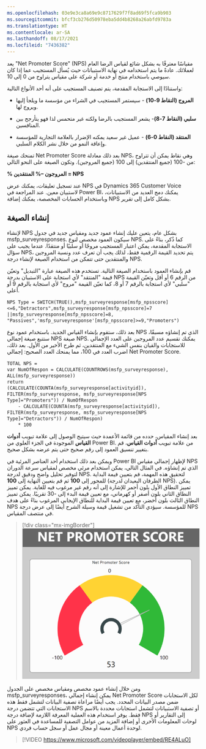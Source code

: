 ```yaml
---
ms.openlocfilehash: 03e9e3ca8a69e9c8717629f7f8ad69f5fca9b903
ms.sourcegitcommit: bfcf3cb276d50978eba5dd4b8268a26abfd9783a
ms.translationtype: HT
ms.contentlocale: ar-SA
ms.lasthandoff: 08/17/2021
ms.locfileid: "7436382"
---
```

يعد "Net Promoter Score" (NPS) مقياسًا معترفًا به بشكل شائع لقياس الرضا العام لعملائك. عادةً ما يتم استخدامه في نهاية الاستبيانات حيث يُسأل المستجيب عما إذا كان سيوصي باستخدام منتج أو خدمة أو شركة على مقياس يتراوح من 0 إلى 10.

واستنادًا إلى الاستجابة المقدمة، يتم تصنيف المستجيب على أنه أحد الأنواع التالية:

-   **المروج (النقاط 9-10)** - سيستمر المستجيب في الشراء من مؤسسة ما ويلجأ إليها ويروج لها.

-   **سلبي (النقاط 7-8)**- يشعر المستجيب بالرضا ولكنه غير متحمس لذا فهو يتأرجح بين المنافسين.

-   **المنتقد (النقاط 0-6)** - عميل غير سعيد يمكنه الإضرار بالعلامة التجارية للمؤسسة وإعاقة النمو من خلال نشر الكلام السلبي.

تمنحك صيغة Net Promoter Score بعد ذلك معادلة NPS، وهي نقاط يمكن أن تتراوح من -100 (جميع المنتقدين) إلى 100 (جميع المروجين). وتكون الصيغة على النحو التالي:

**% المروجون –% المنتقدين = NPS**

عند تسجيل تعليقات، يمكنك عرض NPS في Dynamics 365 Customer Voice لاستبيان معين. عند المراجعة في Power BI، يمكنك دمج العديد من الاستبيانات، وباستخدام الحسابات المخصصة، يمكنك إضافة NPS بشكل كامل إلى تقرير.

## <a name="create-the-formula"></a>إنشاء الصيغة

لإنشاء NPS بشكل عام، يتعين عليك إنشاء عمود جديد ومقياس جديد في جدول msfp_surveyresponses. سيكون العمود مخصص لنوع NPS. كما ذُكر، بناءً على الاستجابة المقدمة، يمكن اعتبار المستجيب مروجًا أو سلبيًا أو منتقدًا. عندما يجيب على سؤال NPS، يتم تحديد القيمة الرقمية فقط، لذلك يجب أن تعرف عدد ونسبة المروجين والمنتقدين حتى تتمكن من استخدام الصيغة لإنشاء درجة NPS.

قم بإنشاء العمود باستخدام الصيغة التالية. تستخدم هذه الصيغة عبارة "التبديل" وتعيّن قيمة "المنتقد" لأي استجابة على الاستبيان بدرجة NPS من الرقم 6 أو أقل وتعيّن القيمة "سلبي" لأي استجابة بالرقم 7 أو 8، كما تعيّن القيمة "مروج" لأي استجابة بالرقم 9 أو أعلى.

```dax
NPS Type = SWITCH(TRUE(),msfp_surveyresponse[msfp_npsscore]<=6,"Detractors",msfp_surveyresponse[msfp_npsscore]=7 ||msfp_surveyresponse[msfp_npsscore]=8, "Passives",'msfp_surveyresponse'[msfp_npsscore]>=9,"Promoters")
```

بعد ذلك، ستقوم بإنشاء القياس الجديد. باستخدام عمود نوع NPS الذي تم إنشاؤه مسبقًا، ستتبع صيغة إجمالي NPS صيغة NPS. يمكنك تقسيم عدد المروجين على العدد الإجمالي للاستجابات والقيان بنفس الشيء مع المنتقدين، ثم طرح الأخير من الأول. بعد ذلك، اضرب العدد في 100، مما يمنحك العدد الصحيح: إجمالي Net Promoter Score.

```dax
TOTAL NPS = 
var NumOfRespon = CALCULATE(COUNTROWS(msfp_surveyresponse), ALL(msfp_surveyresponse))
return 
(CALCULATE(COUNTA(msfp_surveyresponse[activityid]), FILTER(msfp_surveyresponse, msfp_surveyresponse[NPS Type]="Promoters")) / NumOfRespon 
    - CALCULATE(COUNTA(msfp_surveyresponse[activityid]), FILTER(msfp_surveyresponse, msfp_surveyresponse[NPS Type]="Detractors")) / NumOfRespon)
    * 100
```

بعد إنشاء المقياس، حدده من قائمة الأعمدة حيث سيتيح الوصول إلى علامة تبويب **أدوات القياس** الموجودة في الجزء العلوي من Power BI. من علامة تبويب **أدوات القياس**، قم بتغيير تنسيق العمود إلى رقم صحيح حتى يتم عرضه بشكل صحيح.

ويمكن بعد ذلك استخدام أحد العناصر المرئية في Power BI لإظهار إجمالي مقياس NPS الذي تم إنشاؤه. في المثال التالي، يمكن استخدام مرئي مخصص لمقياس سرعة الدوران لتوفير تحليل واضح ودقيق لدرجة NPS. لتحقيق هذه المهمة، قم بتعيين قيمة البداية للمحور إلى **100** ثم قم بتعيين النهاية إلى **100** (الطرفان البعيدان لدرجة NPS). يمكن تمييز النطاق الأول بلون أحمر للإشارة إلى أنه رقم غير مرغوب فيه للغاية. يمكن تمييز النطاق الثاني بلون أصفر أو كهرماني، مع تعيين قيمة البدء إلى -30 تقريبًا. يمكن تمييز النطاق الثالث بلون أخضر، مع تعيين قيمة البداية للنطاق الإيجابي المرغوب بناءً على هدف NPS للمؤسسة. سيؤدي التأكد من تشغيل قيمة وسيلة الشرح أيضًا إلى عرض درجة NPS في منتصف المقياس.

> [!div class="mx-imgBorder"]
> [![مقياس مرئي يوضح Net Promoter Score.](../media/unit-5-1-ss.png)](../media/unit-5-1-ss.png#lightbox)

ومن خلال إنشاء عمود مخصص ومقياس مخصص على الجدول msfp_surveyresponses، يمكن إنشاء إجمالي Net Promoter Score لكل الاستجابات ضمن مصدر البيانات المحدد. يجب أيضًا مراعاة تصفية البيانات لتشمل فقط هذه الاستجابات التي تتضمن درجة NPS أو تصفية الاستبيانات لتشمل استجابات محددة بالاسم فقط. يوفر استخدام هذه العملية المعرفة اللازمة لإضافة درجة NPS إلى التقارير أو لوحات المعلومات الأخرى أو إضافة المزيد من عوامل التصفية للمساعدة في العثور على NPS لوحدة أعمال معينة أو مجال عمل أو سجل حساب فردي.

> [!VIDEO https://www.microsoft.com/videoplayer/embed/RE4ALuO]
